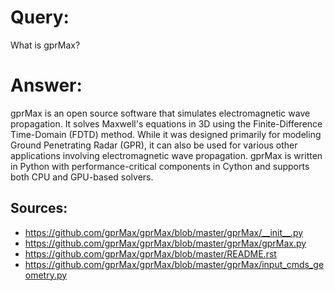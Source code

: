 # Query:
What is gprMax?

# Answer:
gprMax is an open source software that simulates electromagnetic wave propagation. It solves Maxwell's equations in 3D using the Finite-Difference Time-Domain (FDTD) method. While it was designed primarily for modeling Ground Penetrating Radar (GPR), it can also be used for various other applications involving electromagnetic wave propagation. gprMax is written in Python with performance-critical components in Cython and supports both CPU and GPU-based solvers.

## Sources:
* https://github.com/gprMax/gprMax/blob/master/gprMax/__init__.py
* https://github.com/gprMax/gprMax/blob/master/gprMax/gprMax.py
* https://github.com/gprMax/gprMax/blob/master/README.rst
* https://github.com/gprMax/gprMax/blob/master/gprMax/input_cmds_geometry.py
